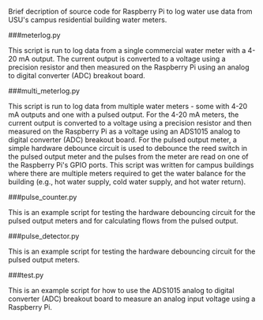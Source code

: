 Brief decription of source code for Raspberry Pi to log water use data from USU's campus residential building water meters.

###meterlog.py

This script is run to log data from a single commercial water meter with a 4-20 mA output. The current output is converted to a voltage using a precision resistor and then measured on the Raspberry Pi using an analog to digital converter (ADC) breakout board.

###multi_meterlog.py

This script is run to log data from multiple water meters - some with 4-20 mA outputs and one with a pulsed output. For the 4-20 mA meters, the current output is converted to a voltage using a precision resistor and then measured on the Raspberry Pi as a voltage using an ADS1015 analog to digital converter (ADC) breakout board. For the pulsed output meter, a simple hardware debounce circuit is used to debounce the reed switch in the pulsed output meter and the pulses from the meter are read on one of the Raspberry Pi's GPIO ports. This script was written for campus buildings where there are multiple meters required to get the water balance for the building (e.g., hot water supply, cold water supply, and hot water return).

###pulse_counter.py

This is an example script for testing the hardware debouncing circuit for the pulsed output meters and for calculating flows from the pulsed output.

###pulse_detector.py

This is an example script for testing the hardware debouncing circuit for the pulsed output meters.

###test.py

This is an example script for how to use the ADS1015 analog to digital converter (ADC) breakout board to measure an analog input voltage using a Raspberry Pi.

